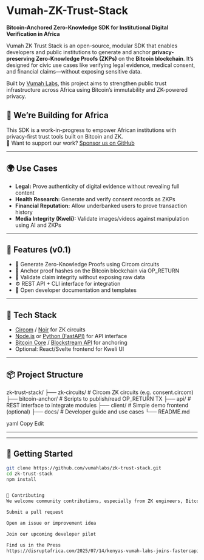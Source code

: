 # Vumah-ZK-Trust-Stack

**Bitcoin-Anchored Zero-Knowledge SDK for Institutional Digital Verification in Africa**

Vumah ZK Trust Stack is an open-source, modular SDK that enables developers and public institutions to generate and anchor **privacy-preserving Zero-Knowledge Proofs (ZKPs)** on the **Bitcoin blockchain**. It’s designed for civic use cases like verifying legal evidence, medical consent, and financial claims—without exposing sensitive data.

Built by [Vumah Labs](https://vumahlabs.netlify.app), this project aims to strengthen public trust infrastructure across Africa using Bitcoin’s immutability and ZK-powered privacy.

## 🚀 We’re Building for Africa

This SDK is a work-in-progress to empower African institutions with privacy-first trust tools built on Bitcoin and ZK.  
🔐 Want to support our work? [Sponsor us on GitHub](https://github.com/sponsors/Wilfychep)

---

## 🌍 Use Cases

- **Legal:** Prove authenticity of digital evidence without revealing full content
- **Health Research:** Generate and verify consent records as ZKPs
- **Financial Reputation:** Allow underbanked users to prove transaction history
- **Media Integrity (Kweli):** Validate images/videos against manipulation using AI and ZKPs

---

## 🧰 Features (v0.1)

- 🔐 Generate Zero-Knowledge Proofs using Circom circuits
- 🧾 Anchor proof hashes on the Bitcoin blockchain via OP_RETURN
- 🧪 Validate claim integrity without exposing raw data
- ⚙️ REST API + CLI interface for integration
- 🧠 Open developer documentation and templates

---

## 🔧 Tech Stack

- [Circom](https://docs.circom.io/) / [Noir](https://noir-lang.org) for ZK circuits
- [Node.js](https://nodejs.org) or [Python (FastAPI)](https://fastapi.tiangolo.com) for API interface
- [Bitcoin Core](https://bitcoin.org) / [Blockstream API](https://blockstream.info) for anchoring
- Optional: React/Svelte frontend for Kweli UI

---

## 📦 Project Structure
zk-trust-stack/
├── zk-circuits/ # Circom ZK circuits (e.g. consent.circom)
├── bitcoin-anchor/ # Scripts to publish/read OP_RETURN TX
├── api/ # REST interface to integrate modules
├── client/ # Simple demo frontend (optional)
├── docs/ # Developer guide and use cases
└── README.md

yaml
Copy
Edit

---

---

## 🚀 Getting Started

```bash
git clone https://github.com/vumahlabs/zk-trust-stack.git
cd zk-trust-stack
npm install


🙌 Contributing
We welcome community contributions, especially from ZK engineers, Bitcoin developers, and civic tech builders across the Global South.

Submit a pull request

Open an issue or improvement idea

Join our upcoming developer pilot

Find us in the Press 
https://disruptafrica.com/2025/07/14/kenyas-vumah-labs-joins-fastercapital-launchup-programme/

